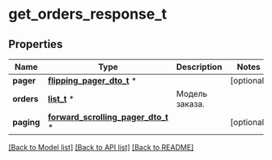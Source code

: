 # get_orders_response_t

## Properties
Name | Type | Description | Notes
------------ | ------------- | ------------- | -------------
**pager** | [**flipping_pager_dto_t**](flipping_pager_dto.md) \* |  | [optional] 
**orders** | [**list_t**](order_dto.md) \* | Модель заказа.  | 
**paging** | [**forward_scrolling_pager_dto_t**](forward_scrolling_pager_dto.md) \* |  | [optional] 

[[Back to Model list]](../README.md#documentation-for-models) [[Back to API list]](../README.md#documentation-for-api-endpoints) [[Back to README]](../README.md)


